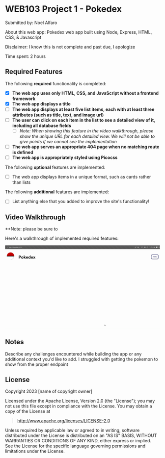 # WEB103 Project 1 - Pokedex

Submitted by: Noel Alfaro

About this web app: Pokedex web app built using Node, Express, HTML, CSS, & Javascript

Disclaimer: I know this is not complete and past due, I apologize

Time spent: 2 hours

## Required Features

The following **required** functionality is completed:

<!-- Make sure to check off completed functionality below -->

- [x] **The web app uses only HTML, CSS, and JavaScript without a frontend framework**
- [x] **The web app displays a title**
- [ ] **The web app displays at least five list items, each with at least three attributes (such as title, text, and image url)**
- [ ] **The user can click on each item in the list to see a detailed view of it, including all database fields**
  - [ ] _Note: When showing this feature in the video walkthrough, please show the unique URL for each detailed view. We will not be able to give points if we cannot see the implementation_
- [ ] **The web app serves an appropriate 404 page when no matching route is defined**
- [ ] **The web app is appropriately styled using Picocss**

The following **optional** features are implemented:

- [ ] The web app displays items in a unique format, such as cards rather than lists

The following **additional** features are implemented:

- [ ] List anything else that you added to improve the site's functionality!

## Video Walkthrough

\*\*Note: please be sure to

Here's a walkthrough of implemented required features:

<img src='/pokedex.gif' title='Video Walkthrough' width='' alt='Video Walkthrough' />

## Notes

Describe any challenges encountered while building the app or any additional context you'd like to add.
I struggled with getting the pokemon to show from the proper endpoint

## License

Copyright 2023 [name of copyright owner]

Licensed under the Apache License, Version 2.0 (the "License"); you may not use this file except in compliance with the License. You may obtain a copy of the License at

> http://www.apache.org/licenses/LICENSE-2.0

Unless required by applicable law or agreed to in writing, software distributed under the License is distributed on an "AS IS" BASIS, WITHOUT WARRANTIES OR CONDITIONS OF ANY KIND, either express or implied. See the License for the specific language governing permissions and limitations under the License.

